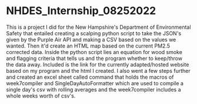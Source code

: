 # NHDES_Internship_08252022
This is a project I did for the New Hampshire's Department of Environmental Safety that entailed creating a scalping python script to take the JSON's given by the Purple Air API and making a CSV based on the values we wanted. Then it'd create an HTML map based on the current PM2.5 corrected data. Inside the python script lies an equation for wood smoke and flagging criteria that tells us and the program whether to keep/throw the data away. Included is the link for the currently adapted/hosted website based on my program and the html I created. I also went a few steps further and created an excel sheet called command that holds the macros of week7compiler and SingleDayAutoFormatter which are used to compile a single day's csv with rolling averages and the week7compiler includes a whole weeks worth of csv's. 
